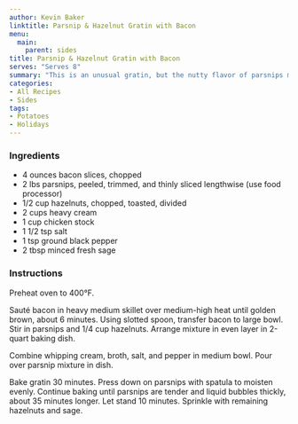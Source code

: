 ```yaml
---
author: Kevin Baker
linktitle: Parsnip & Hazelnut Gratin with Bacon
menu:
  main:
    parent: sides
title: Parsnip & Hazelnut Gratin with Bacon
serves: "Serves 8"
summary: "This is an unusual gratin, but the nutty flavor of parsnips makes them an excellent stand-in for potatoes."
categories:
- All Recipes
- Sides
tags:
- Potatoes
- Holidays
---
```

### Ingredients

<div class="ingredient-list">

* 4 ounces bacon slices, chopped  
* 2 lbs parsnips, peeled, trimmed, and thinly sliced lengthwise (use food processor)  
* 1/2 cup hazelnuts, chopped, toasted, divided  
* 2 cups heavy cream  
* 1 cup chicken stock  
* 1 1/2 tsp salt  
* 1 tsp ground black pepper  
* 2 tbsp minced fresh sage  

</div>

### Instructions
Preheat oven to 400°F. 

Sauté bacon in heavy medium skillet over medium-high heat until golden brown, about 6 minutes. Using slotted spoon, transfer bacon to large bowl. Stir in parsnips and 1/4 cup hazelnuts. Arrange mixture in even layer in 2-quart baking dish. 

Combine whipping cream, broth, salt, and pepper in medium bowl. Pour over parsnip mixture in dish.

Bake gratin 30 minutes. Press down on parsnips with spatula to moisten evenly. Continue baking until parsnips are tender and liquid bubbles thickly, about 35 minutes longer. Let stand 10 minutes. Sprinkle with remaining hazelnuts and sage.